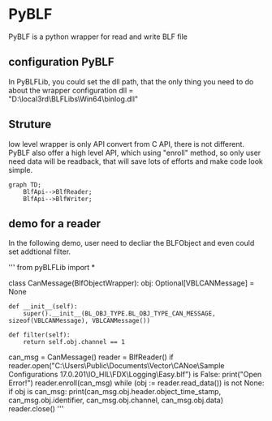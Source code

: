 # PyBLF
PyBLF is a python wrapper for read and write BLF file

## configuration PyBLF
In PyBLFLib, you could set the dll path, that the only thing you need to do about the wrapper configuration 
dll = "D:\\local3rd\\BLFLibs\\Win64\\binlog.dll"

## Struture
low level wrapper is only API convert from C API, there is not different.
PyBLF also offer a high level API, which using "enroll" method, so only user need data will be readback, that will save lots of efforts and make code look simple.

```mermaid
graph TD;
    BlfApi-->BlfReader;
    BlfApi-->BlfWriter;
```

## demo for a reader

In the following demo, user need to decliar the BLFObject and even could set addtional filter.

'''
from pyBLFLib import *


class CanMessage(BlfObjectWrapper):
    obj: Optional[VBLCANMessage] = None
    
    def __init__(self):
        super().__init__(BL_OBJ_TYPE.BL_OBJ_TYPE_CAN_MESSAGE, sizeof(VBLCANMessage), VBLCANMessage())

    def filter(self):
        return self.obj.channel == 1


can_msg = CanMessage()
reader = BlfReader()
if reader.open("C:\\Users\\Public\\Documents\\Vector\\CANoe\\Sample Configurations 17.0.201\\IO_HIL\\FDX\\Logging\\Easy.blf") is False:
    print("Open Error!")
reader.enroll(can_msg)
while (obj := reader.read_data()) is not None:
    if obj is can_msg:
        print(can_msg.obj.header.object_time_stamp, can_msg.obj.identifier, can_msg.obj.channel, can_msg.obj.data)
reader.close()
'''
